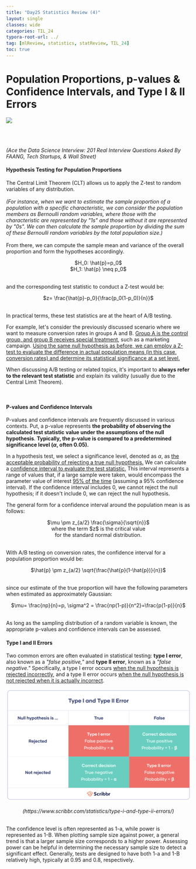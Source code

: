 ```yaml
---
title: "Day25 Statistics Review (4)"
layout: single
classes: wide
categories: TIL_24
typora-root-url: ../
tag: [mlReview, statistics, statReview, TIL_24]
toc: true 
---
```


# Population Proportions, p-values & Confidence Intervals, and Type I & II Errors

<img src="/blog/images/2024-06-20-TIL24_Day25/97DF18BE-8EA0-4940-8432-E5A557A74D1C_1_105_c.jpeg">

<br><br>

*(Ace the Data Science Interview: 201 Real Interview Questions Asked By FAANG, Tech Startups, & Wall Street)*

#### Hypothesis Testing for Population Proportions

The Central Limit Theorem (CLT) allows us to apply the Z-test to random variables of any distribution. <br><br>
*(For instance, when we want to estimate the sample proportion of a population with a specific characteristic, we can consider the population members as Bernoulli random variables, where those with the characteristic are represented by "1s" and those without it are represented by "0s". We can then calculate the sample proportion by dividing the sum of these Bernoulli random variables by the total population size.)* <br><br>From there, we can compute the sample mean and variance of the overall proportion and form the hypotheses accordingly.

<center>
  $H_0: \hat{p}=p_0$ <br>
  $H_1: \hat{p} \neq p_0$ <br><br>
</center>


and the corresponding test statistic to conduct a Z-test would be:

<center>
  $z= \frac{\hat{p}-p_0}{\frac{p_0(1-p_0)}{n}}$ <br><br>
</center>


In practical terms, these test statistics are at the heart of A/B testing. 

For example, let's consider the previously discussed scenario where we want to measure conversion rates in groups A and B. <u>Group A is the control group, and group B receives special treatment</u>, such as a marketing campaign. <u>Using the same null hypothesis as before, we can employ a Z-test to evaluate the difference in actual population means (in this case, conversion rates) and determine its statistical significance at a set level.</u>

When discussing A/B testing or related topics, it's important to **always refer to the relevant test statistic** and explain its validity (usually due to the Central Limit Theorem).

<br>

#### P-values and Confidence Intervals

P-values and confidence intervals are frequently discussed in various contexts. Put, a p-value represents **the probability of observing the calculated test statistic value under the assumptions of the null hypothesis**. **Typically, the p-value is compared to a predetermined significance level ($\alpha$, often 0.05).**

In a hypothesis test, we select a significance level, denoted as $\alpha$, as <u>the acceptable probability of rejecting a true null hypothesis.</u> We can calculate a <u>confidence interval to evaluate the test statistic.</u> This interval represents a range of values that, if a large sample were taken, would encompass the parameter value of interest <u>95% of the time</u> (assuming a 95% confidence interval). If the confidence interval includes 0, we cannot reject the null hypothesis; if it doesn't include 0, we can reject the null hypothesis.



The general form for a confidence interval around the population mean is as follows: 

<center>
  $\mu \pm z_{a/2} \frac{\sigma}{\sqrt{n}}$
  <br> where the term $z$ is the critical value <br>
  for the standard normal distribution.
</center>

<br>

With A/B testing on conversion rates, the confidence interval for a population proportion would be: 

<center>
  $\hat{p} \pm z_{a/2} \sqrt{\frac{\hat{p}(1-\hat{p})}{n}}$ <br><br>
</center>

since our estimate of the true proportion will have the following parameters when estimated as approximately Gaussian: 

<center>
  $\mu= \frac{np}{n}=p, \sigma^2 = \frac{np(1-p)}{n^2}=\frac{p(1-p)}{n}$ <br>
</center>



<br>

As long as the sampling distribution of a random variable is known, the appropriate p-values and confidence intervals can be assessed.



#### Type I and II Errors

Two common errors are often evaluated in statistical testing: **type I error**, also known as a *"false positive,"* and **type II error**, known as a *"false negative."* Specifically, a type I error occurs <u>when the null hypothesis is rejected incorrectly</u>, and a type II error occurs <u>when the null hypothesis is not rejected when it is actually incorrect</u>.



![image-20240802205318753](/images/2024-06-20-TIL24_Day25/image-20240802205318753.png)

<center>
  <I>(https://www.scribbr.com/statistics/type-i-and-type-ii-errors/)</I>
</center>

<br>

The confidence level is often represented as 1-a, while power is represented as 1-B. When plotting sample size against power, a general trend is that a larger sample size corresponds to a higher power. Assessing power can be helpful in determining the necessary sample size to detect a significant effect. Generally, tests are designed to have both 1-a and 1-B relatively high, typically at 0.95 and 0.8, respectively.



<br><br>

